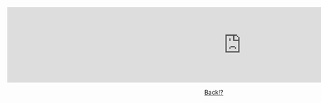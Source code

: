 <iframe src="https://h5p.org/h5p/embed/356425" width="1090" height="176" frameborder="0" allowfullscreen="allowfullscreen"></iframe><script src="https://h5p.org/sites/all/modules/h5p/library/js/h5p-resizer.js" charset="UTF-8"></script>

<p>
  <a style="float:right" href="page4.html"> Back!? </a>
  </p>
  <div style="clear:both;"> </div>
